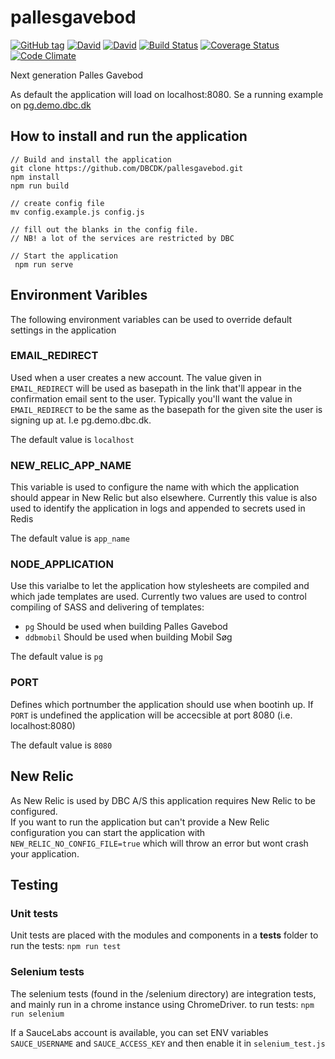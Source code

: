 # pallesgavebod

[![GitHub tag](https://img.shields.io/github/tag/DBCDK/pallesgavebod.svg?style=flat-square)](https://github.com/DBCDK/pallesgavebod)
[![David](https://img.shields.io/david/DBCDK/pallesgavebod.svg?style=flat-square)](https://david-dm.org/DBCDK/pallesgavebod#info=dependencies)
[![David](https://img.shields.io/david/dev/DBCDK/pallesgavebod.svg?style=flat-square)](https://david-dm.org/DBCDK/pallesgavebod#info=devDependencies)
[![Build Status](https://travis-ci.org/DBCDK/pallesgavebod.svg?branch=master)](https://travis-ci.org/DBCDK/pallesgavebod)
[![Coverage Status](https://coveralls.io/repos/DBCDK/pallesgavebod/badge.svg?branch=master&service=github)](https://coveralls.io/github/DBCDK/pallesgavebod?branch=master)
[![Code Climate](https://codeclimate.com/github/DBCDK/pallesgavebod/badges/gpa.svg)](https://codeclimate.com/github/DBCDK/pallesgavebod)

Next generation Palles Gavebod

As default the application will load on localhost:8080. Se a running example on [pg.demo.dbc.dk](http://pg.demo.dbc.dk)

## How to install and run the application
```
// Build and install the application
git clone https://github.com/DBCDK/pallesgavebod.git
npm install
npm run build

// create config file
mv config.example.js config.js

// fill out the blanks in the config file. 
// NB! a lot of the services are restricted by DBC

// Start the application
 npm run serve
```

## Environment Varibles
The following environment variables can be used to override default settings in the application

### EMAIL_REDIRECT
Used when a user creates a new account. The value given in `EMAIL_REDIRECT` will be used as basepath in the link that'll appear in the confirmation email sent to the user.
Typically you'll want the value in `EMAIL_REDIRECT` to be the same as the basepath for the given site the user is signing up at. I.e pg.demo.dbc.dk.

The default value is `localhost`

### NEW_RELIC_APP_NAME
This variable is used to configure the name with which the application should appear in New Relic but also elsewhere.
Currently this value is also used to identify the application in logs and appended to secrets used in Redis

The default value is `app_name`

### NODE_APPLICATION
Use this varialbe to let the application how stylesheets are compiled and which jade templates are used.
Currently two values are used to control compiling of SASS and delivering of templates:
- `pg` Should be used when building Palles Gavebod
- `ddbmobil` Should be used when building Mobil Søg

The default value is `pg`

### PORT
Defines which portnumber the application should use when bootinh up.
If `PORT` is undefined the application will be accecsible at port 8080 (i.e. localhost:8080)
 
The default value is `8080`

## New Relic
As New Relic is used by DBC A/S this application requires New Relic to be configured.  
If you want to run the application but can't provide a New Relic configuration you can start the application with `NEW_RELIC_NO_CONFIG_FILE=true` which will throw an error but wont crash your application.

## Testing

### Unit tests
Unit tests are placed with the modules and components in a __tests__ folder
to run the tests: `npm run test`

### Selenium tests
The selenium tests (found in the /selenium directory) are integration tests, and mainly run in a chrome instance using ChromeDriver.
to run tests: `npm run selenium`

If a SauceLabs account is available, you can set ENV variables `SAUCE_USERNAME` and `SAUCE_ACCESS_KEY` and then enable it in `selenium_test.js`

